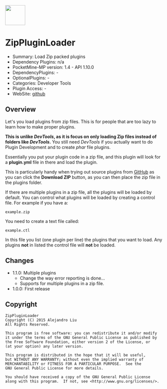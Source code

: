 <img src="https://raw.githubusercontent.com/alejandroliu/bad-plugins/master/Media/ZipPlugin-icon.png" style="width:64px;height:64px" width="64" height="64"/>

ZipPluginLoader
===============

* Summary: Load Zip packed plugins
* Dependency Plugins: n/a
* PocketMine-MP version: 1.4 - API 1.10.0
* DependencyPlugins: -
* OptionalPlugins: -
* Categories: Developer Tools
* Plugin Access: -
* WebSite: [github](https://github.com/alejandroliu/bad-plugins/tree/master/ZipPluginLoader)

Overview
--------

Let's you load plugins from zip files.  This is for people that are
too lazy to learn how to make proper plugins.

**This is unlike _DevTools_, as it is focus on only loading Zip files
instead of folders like _DevTools_.**  You still need _DevTools_ if
you actually want to do Plugin Development and to create _phar_ file
plugins.

Essentially you put your plugin code in a zip file, and this plugin
will look for a **plugin.yml** file in there and load the plugin.

This is particularly handy when trying out source plugins from
[GitHub](http://github.com) as you can click the **Download ZIP**
button, as you can then place the zip file in the plugins folder.

If there are multiple plugins in a zip file, all the plugins will be
loaded by default.  You can control what plugins will be loaded by
creating a control file.  For example if you have a:

	example.zip

You need to create a text file called:

	example.ctl

In this file you list (one plugin per line) the plugins that you want
to load.  Any plugins **not** in listed the control file will **not** be
loaded.

Changes
-------

* 1.1.0: Multiple plugins
  * Change the way error reporting is done...
  * Supports for multiple plugins in a zip file.
* 1.0.0: First release

Copyright
---------

    ZipPluginLoader
    Copyright (C) 2015 Alejandro Liu
    All Rights Reserved.

    This program is free software: you can redistribute it and/or modify
    it under the terms of the GNU General Public License as published by
    the Free Software Foundation, either version 2 of the License, or
    (at your option) any later version.

    This program is distributed in the hope that it will be useful,
    but WITHOUT ANY WARRANTY; without even the implied warranty of
    MERCHANTABILITY or FITNESS FOR A PARTICULAR PURPOSE.  See the
    GNU General Public License for more details.

    You should have received a copy of the GNU General Public License
    along with this program.  If not, see <http://www.gnu.org/licenses/>.
